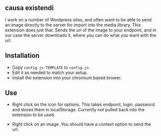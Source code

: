 ## causa existendi

I work on a number of Wordpress sites, and often want to be able to send an image directly to the server for import into the media library.  This extension does just that.  Sends the url of the image to your endpoint, and in our case the server downloads it, where you can do what you want with the url.

## Installation

- Copy `config.js-TEMPLATE` to `config.js`.  
- Edit it as needed to match your setup.
- Install the extension into your chromium based brower.

## Use

- Right click on the icon for options.  This takes endpoint, login, password and stores them in localStorage.  Currently not pulled back into the extension to be used.

- Right click on an image.  You should have a context option to send the url.